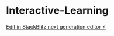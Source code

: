# Interactive-Learning

[Edit in StackBlitz next generation editor ⚡️](https://stackblitz.com/~/github.com/AlexanderGese/Interactive-Learning)
